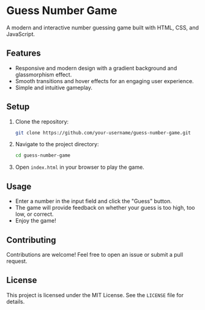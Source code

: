 # Guess Number Game

A modern and interactive number guessing game built with HTML, CSS, and JavaScript.

## Features

- Responsive and modern design with a gradient background and glassmorphism effect.
- Smooth transitions and hover effects for an engaging user experience.
- Simple and intuitive gameplay.

## Setup

1. Clone the repository:
   ```bash
   git clone https://github.com/your-username/guess-number-game.git
   ```
2. Navigate to the project directory:
   ```bash
   cd guess-number-game
   ```
3. Open `index.html` in your browser to play the game.

## Usage

- Enter a number in the input field and click the "Guess" button.
- The game will provide feedback on whether your guess is too high, too low, or correct.
- Enjoy the game!

## Contributing

Contributions are welcome! Feel free to open an issue or submit a pull request.

## License

This project is licensed under the MIT License. See the `LICENSE` file for details.
